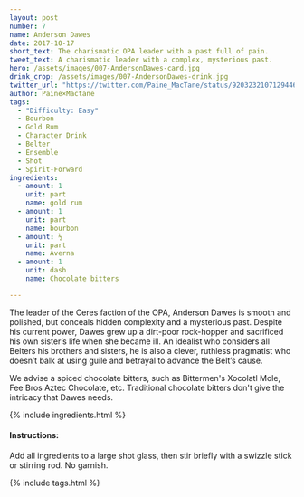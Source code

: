```yaml
---
layout: post
number: 7
name: Anderson Dawes
date: 2017-10-17
short_text: The charismatic OPA leader with a past full of pain.
tweet_text: A charismatic leader with a complex, mysterious past.
hero: /assets/images/007-AndersonDawes-card.jpg
drink_crop: /assets/images/007-AndersonDawes-drink.jpg
twitter_url: "https://twitter.com/Paine_MacTane/status/920323210712944645"
author: Paine×Mactane
tags: 
  - "Difficulty: Easy"
  - Bourbon
  - Gold Rum
  - Character Drink
  - Belter
  - Ensemble
  - Shot
  - Spirit-Forward
ingredients:
  - amount: 1
    unit: part
    name: gold rum
  - amount: 1
    unit: part
    name: bourbon
  - amount: ½
    unit: part
    name: Averna
  - amount: 1
    unit: dash
    name: Chocolate bitters

---
```


The leader of the Ceres faction of the OPA, Anderson Dawes is smooth and polished, but conceals hidden complexity and a mysterious past. Despite his current power, Dawes grew up a dirt-poor rock-hopper and sacrificed his own sister’s life when she became ill. An idealist who considers all Belters his brothers and sisters, he is also a clever, ruthless pragmatist who doesn’t balk at using guile and betrayal to advance the Belt’s cause.

We advise a spiced chocolate bitters, such as Bittermen's Xocolatl Mole, Fee Bros Aztec Chocolate, etc. Traditional chocolate bitters don't give the intricacy that Dawes needs.

{% include ingredients.html %}

#### Instructions:

Add all ingredients to a large shot glass, then stir briefly with a swizzle stick or stirring rod. No garnish. 

{% include tags.html %}
